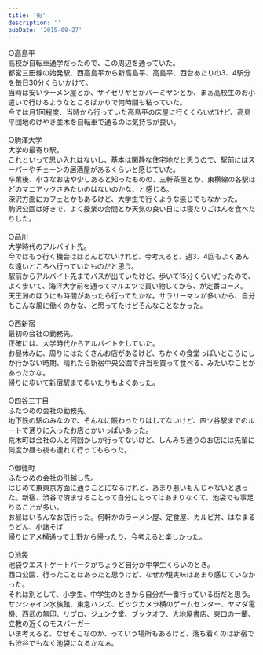 ```yaml
---
title: '街'
description: ''
pubDate: '2015-09-27'
---
```


<p>○高島平<br>
高校が自転車通学だったので、この周辺を通っていた。<br>
都営三田線の始発駅、西高島平から新高島平、高島平、西台あたりの3、4駅分を毎日30分くらいかけて。<br>
当時は安いラーメン屋とか、サイゼリヤとかバーミヤンとか、まぁ高校生のお小遣いで行けるようなところばかりで何時間も粘っていた。<br>
今では月1回程度、当時から行っていた高島平の床屋に行くくらいだけど、高島平団地のけやき並木を自転車で通るのは気持ちが良い。<br>
&nbsp;<br>
○駒澤大学<br>
大学の最寄り駅。<br>
これといって思い入れはないし、基本は閑静な住宅地だと思うので、駅前にはスーパーやチェーンの居酒屋があるくらいと感じていた。<br>
卒業後、小さなお店や少しあると知ったものの、三軒茶屋とか、東横線の各駅ほどのマニアックさみたいのはないのかな、と感じる。<br>
深沢方面にカフェとかもあるけど、大学生で行くような感じでもなかった。<br>
駒沢公園は好きで、よく授業の合間とか天気の良い日には寝たりごはんを食べたりした。<br>
&nbsp;<br>
○品川<br>
大学時代のアルバイト先。<br>
今ではもう行く機会はほとんどないけれど、今考えると、週3、4回もよくあんな遠いところへ行っていたものだと思う。<br>
駅前からアルバイト先までバスが出ていたけど、歩いて15分くらいだったので、よく歩いて、海洋大学前を通ってマルエツで買い物してから、が定番コース。<br>
天王洲のほうにも時間があったら行ってたかな。サラリーマンが多いから、自分もこんな風に働くのかな、と思ってたけどそんなことなかった。<br>
&nbsp;<br>
○西新宿<br>
最初の会社の勤務先。<br>
正確には、大学時代からアルバイトをしていた。<br>
お昼休みに、周りにはたくさんお店があるけど、ちかくの食堂っぽいところにしか行かない時期、晴れたら新宿中央公園で弁当を買って食べる、みたいなことがあったかな。<br>
帰りに歩いて新宿駅まで歩いたりもよくあった。<br>
&nbsp;<br>
○四谷三丁目<br>
ふたつめの会社の勤務先。<br>
地下鉄の駅のみなので、そんなに賑わったりはしてないけど、四ツ谷駅までのルートで通りに入ったお店とかいっぱいあった。<br>
荒木町は会社の人と何回かしか行ってないけど、しんみち通りのお店には先輩に何度か昼も夜も連れて行ってもらった。<br>
&nbsp;<br>
○御徒町<br>
ふたつめの会社の引越し先。<br>
はじめて東東京方面に通うことになるけれど、あまり悪いもんじゃないと思った。新宿、渋谷で済ませることって自分にとってはあまりなくて、池袋でも事足りることが多い。<br>
お昼はいろんなお店行った。何軒かのラーメン屋、定食屋、カルビ丼、はなまるうどん、小諸そば<br>
帰りにアメ横通って上野から帰ったり、今考えると楽しかった。<br>
&nbsp;<br>
○池袋<br>
池袋ウエストゲートパークがちょうど自分が中学生くらいのとき。<br>
西口公園、行ったことはあったと思うけど、なぜか現実味はあまり感じていなかった。<br>
それは別として、小学生、中学生のときから自分が一番行っている街だと思う。<br>
サンシャイン水族館、東急ハンズ、ビックカメラ横のゲームセンター、ヤマダ電機、西武の無印、リブロ、ジュンク堂、ブックオフ、大地屋書店、東口の一蘭、立教の近くのモスバーガー<br>
いま考えると、なぜそこなのか、っていう場所もあるけど、落ち着くのは新宿でも渋谷でもなく池袋になるかなぁ。</p>
